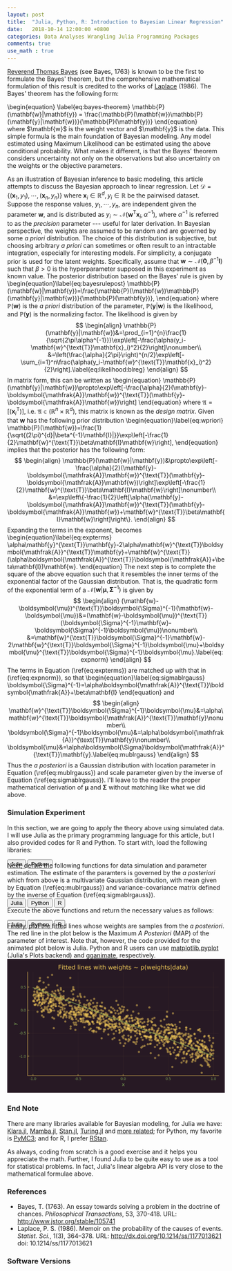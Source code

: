 ```yaml
---
layout: post
title:  "Julia, Python, R: Introduction to Bayesian Linear Regression"
date:   2018-10-14 12:00:00 +0800
categories: Data Analyses Wrangling Julia Programming Packages
comments: true
use_math : true
---
```

<a href="https://en.wikipedia.org/wiki/Thomas_Bayes" target="_blank">Reverend Thomas Bayes</a> (see Bayes, 1763) is known to be the first to formulate the Bayes' theorem, but the comprehensive mathematical formulation of this result is credited to the works of <a href="https://en.wikipedia.org/wiki/Pierre-Simon_Laplace" target="_blank">Laplace</a> (1986). The Bayes' theorem has the following form:
<div class="math">
\begin{equation}
\label{eq:bayes-theorem}
\mathbb{P}(\mathbf{w}|\mathbf{y}) = \frac{\mathbb{P}(\mathbf{w})\mathbb{P}(\mathbf{y}|\mathbf{w})}{\mathbb{P}(\mathbf{y})}
\end{equation}
</div>
where $\mathbf{w}$ is the weight vector and $\mathbf{y}$ is the data. This simple formula is the main foundation of Bayesian modeling. Any model estimated using Maximum Likelihood can be estimated using the above conditional probability. What makes it different, is that the Bayes' theorem considers uncertainty not only on the observations but also uncertainty on the weights or the objective parameters. 

As an illustration of Bayesian inference to basic modeling, this article attempts to discuss the Bayesian approach to linear regression. Let ${\mathscr{D}=\{(\mathbf{x}_1,y_1),\cdots,(\mathbf{x}_n,y_n)\}}$ where $\mathbf{x}_i\in\mathbb{R}^{d}, y_i\in \mathbb{R}$ be the pairwised dataset. Suppose the response values, $y_1,\cdots,y_n$, are independent given the parameter $\mathbf{w}$, and is distributed as $y_i\sim\mathcal{N}(\mathbf{w}^{\text{T}}\mathbf{x}_i,\alpha^{-1})$, where $\alpha^{-1}$ is referred to as the <i>precision</i> parameter --- useful for later derivation. In Bayesian perspective, the weights are assumed to be random and are governed by some <i>a priori</i> distribution. The choice of this distribution is subjective, but choosing arbitrary <i>a priori</i> can sometimes or often result to an intractable integration, especially for interesting models. For simplicity, a conjugate prior is used for the latent weights. Specifically, assume that ${\mathbf{w}\sim\mathcal{N}(\mathbf{0},\beta^{-1}\mathbf{I})}$ such that $\beta>0$ is the hyperparameter supposed in this experiment as known value. The posterior distribution based on the Bayes' rule is given by
\begin{equation}\label{eq:bayesrulepost}
	\mathbb{P}(\mathbf{w}|\mathbf{y})=\frac{\mathbb{P}(\mathbf{w})\mathbb{P}(\mathbf{y}|\mathbf{w})}{\mathbb{P}(\mathbf{y})},
\end{equation}
where $\mathbb{P}(\mathbf{w})$ is the <i>a priori</i> distribution of the parameter, $\mathbb{P}(\mathbf{y}|\mathbf{w})$ is the likelihood, and $\mathbb{P}(\mathbf{y})$ is the normalizing factor. The likelihood is given by
$$
\begin{align}
    \mathbb{P}(\mathbf{y}|\mathbf{w})&=\prod_{i=1}^{n}\frac{1}{\sqrt{2\pi\alpha^{-1}}}\exp\left[-\frac{\alpha(y_i-\mathbf{w}^{\text{T}}\mathbf{x}_i)^2}{2}\right]\nonumber\\
    &=\left(\frac{\alpha}{2\pi}\right)^{n/2}\exp\left[-\sum_{i=1}^n\frac{\alpha(y_i-\mathbf{w}^{\text{T}}\mathbf{x}_i)^2}{2}\right].\label{eq:likelihood:blreg}
\end{align}
$$
In matrix form, this can be written as
\begin{equation}
    \mathbb{P}(\mathbf{y}|\mathbf{w})\propto\exp\left[-\frac{\alpha}{2}(\mathbf{y}-\boldsymbol{\mathfrak{A}}\mathbf{w})^{\text{T}}(\mathbf{y}-\boldsymbol{\mathfrak{A}}\mathbf{w})\right]
\end{equation}
where $\boldsymbol{\mathfrak{A}}=\left[(\mathbf{x}_i^{\text{T}})\right]$, i.e. $\boldsymbol{\mathfrak{A}}\in(\mathbb{R}^{n}\times\mathbb{R}^d)$, this matrix is known as the <i>design matrix</i>. Given that $\mathbf{w}$ has the following prior distribution
\begin{equation}\label{eq:wpriori}
    \mathbb{P}(\mathbf{w})=\frac{1}{\sqrt{(2\pi)^{d}|\beta^{-1}\mathbf{I}|}}\exp\left[-\frac{1}{2}\mathbf{w}^{\text{T}}\beta\mathbf{I}\mathbf{w}\right],
\end{equation}
implies that the posterior has the following form:
$$
\begin{align}
    \mathbb{P}(\mathbf{w}|\mathbf{y})&\propto\exp\left[-\frac{\alpha}{2}(\mathbf{y}-\boldsymbol{\mathfrak{A}}\mathbf{w})^{\text{T}}(\mathbf{y}-\boldsymbol{\mathfrak{A}}\mathbf{w})\right]\exp\left[-\frac{1}{2}\mathbf{w}^{\text{T}}\beta\mathbf{I}\mathbf{w}\right]\nonumber\\
&=\exp\left\{-\frac{1}{2}\left[\alpha(\mathbf{y}-\boldsymbol{\mathfrak{A}}\mathbf{w})^{\text{T}}(\mathbf{y}-\boldsymbol{\mathfrak{A}}\mathbf{w})+\mathbf{w}^{\text{T}}\beta\mathbf{I}\mathbf{w}\right]\right\}.
\end{align}
$$
Expanding the terms in the exponent, becomes
\begin{equation}\label{eq:expterms}
    \alpha\mathbf{y}^{\text{T}}\mathbf{y}-2\alpha\mathbf{w}^{\text{T}}\boldsymbol{\mathfrak{A}}^{\text{T}}\mathbf{y}+\mathbf{w}^{\text{T}}(\alpha\boldsymbol{\mathfrak{A}}^{\text{T}}\boldsymbol{\mathfrak{A}}+\beta\mathbf{I})\mathbf{w}.
\end{equation}
The next step is to complete the square of the above equation such that it resembles the inner terms of the exponential factor of the Gaussian distribution. That is, the quadratic form of the exponential term of a $\mathcal{N}(\mathbf{w}|\boldsymbol{\mu},\boldsymbol{\Sigma}^{-1})$ is given by
$$
\begin{align}
    (\mathbf{w}-\boldsymbol{\mu})^{\text{T}}\boldsymbol{\Sigma}^{-1}(\mathbf{w}-\boldsymbol{\mu})&=(\mathbf{w}-\boldsymbol{\mu})^{\text{T}}(\boldsymbol{\Sigma}^{-1}\mathbf{w}-\boldsymbol{\Sigma}^{-1}\boldsymbol{\mu})\nonumber\\
&=\mathbf{w}^{\text{T}}\boldsymbol{\Sigma}^{-1}\mathbf{w}-
2\mathbf{w}^{\text{T}}\boldsymbol{\Sigma}^{-1}\boldsymbol{\mu}+\boldsymbol{\mu}^{\text{T}}\boldsymbol{\Sigma}^{-1}\boldsymbol{\mu}.\label{eq:expnorm}
\end{align}
$$
The terms in Equation (\ref{eq:expterms}) are matched up with that in (\ref{eq:expnorm}), so that
\begin{equation}\label{eq:sigmablrgauss}
    \boldsymbol{\Sigma}^{-1}=\alpha\boldsymbol{\mathfrak{A}}^{\text{T}}\boldsymbol{\mathfrak{A}}+\beta\mathbf{I}
\end{equation}
and
$$
\begin{align}
    \mathbf{w}^{\text{T}}\boldsymbol{\Sigma}^{-1}\boldsymbol{\mu}&=\alpha\mathbf{w}^{\text{T}}\boldsymbol{\mathfrak{A}}^{\text{T}}\mathbf{y}\nonumber\\
    \boldsymbol{\Sigma}^{-1}\boldsymbol{\mu}&=\alpha\boldsymbol{\mathfrak{A}}^{\text{T}}\mathbf{y}\nonumber\\
    \boldsymbol{\mu}&=\alpha\boldsymbol{\Sigma}\boldsymbol{\mathfrak{A}}^{\text{T}}\mathbf{y}.\label{eq:mublrgauss}
\end{align}
$$
Thus the <i>a posteriori</i> is a Gaussian distribution with location parameter in Equation (\ref{eq:mublrgauss}) and scale parameter given by the inverse of Equation (\ref{eq:sigmablrgauss}). I'll leave to the reader the proper mathematical derivation of $\boldsymbol{\mu}$ and $\boldsymbol{\Sigma}$ without matching like what we did above. 
### Simulation Experiment
In this section, we are going to apply the theory above using simulated data. I will use Julia as the primary programming language for this article, but I also provided codes for R and Python. To start with, load the following libraries:
<div class="tab" style="margin-bottom: -16px;">
  <button class="tablinks" onclick="openCity(event, 'julia-1', 'tabcontent-1')">Julia</button>
  <button class="tablinks" onclick="openCity(event, 'python-1', 'tabcontent-1')">Python</button>
</div>

<div id="julia-1" class="tabcontent-1 first">
  <script src="https://gist.github.com/alstat/00ac3ea439baddddab166ca40902f4b0.js"></script>
</div>

<div id="python-1" class="tabcontent-1" style="display: none;">
  <script src="https://gist.github.com/alstat/e814d09d53a8c3cba1e27d7be4c46d02.js"></script>
</div>
Next, define the following functions for data simulation and parameter estimation. The estimate of the paramters is governed by the <i>a posteriori</i> which from above is a multivariate Gaussian distribution, with mean given by Equation (\ref{eq:mublrgauss}) and variance-covariance matrix defined by the inverse of Equation (\ref{eq:sigmablrgauss}).
<div class="tab" style="margin-bottom: -16px;">
  <button class="tablinks" onclick="openCity(event, 'julia-2', 'tabcontent-2')">Julia</button>
  <button class="tablinks" onclick="openCity(event, 'python-2', 'tabcontent-2')">Python</button>
  <button class="tablinks" onclick="openCity(event, 'r-2', 'tabcontent-2')">R</button>
</div>

<div id="julia-2" class="tabcontent-2 first">
  <script src="https://gist.github.com/alstat/df66b766a478aac49c45c2d792184534.js"></script>
</div>

<div id="python-2" class="tabcontent-2" style="display: none;">
  <script src="https://gist.github.com/alstat/42c43fe8cbf482e192da1283c0e7756c.js"></script>
</div>

<div id="r-2" class="tabcontent-2" style="display: none;">
  <script src="https://gist.github.com/alstat/a100a97eaf25659490a01121d1da8fa3.js"></script>
</div>

Execute the above functions and return the necessary values as follows:
<div class="tab" style="margin-bottom: -16px;">
  <button class="tablinks" onclick="openCity(event, 'julia-3', 'tabcontent-3')">Julia</button>
  <button class="tablinks" onclick="openCity(event, 'python-3', 'tabcontent-3')">Python</button>
  <button class="tablinks" onclick="openCity(event, 'r-3', 'tabcontent-3')">R</button>
</div>

<div id="julia-3" class="tabcontent-3 first">
  <script src="https://gist.github.com/alstat/0a60ea652e1caca60544cea239ccae4b.js"></script>
</div>

<div id="python-3" class="tabcontent-3" style="display: none;">
  <script src="https://gist.github.com/alstat/5dfa29ebb09275b961806f67e89e5530.js"></script>
</div>

<div id="r-3" class="tabcontent-3" style="display: none;">
  <script src="https://gist.github.com/alstat/5defe8880d40bdbf35ae36688bbcf98a.js"></script>
</div>
Finally, plot the fitted lines whose weights are samples from the <i>a posteriori</i>. The red line in the plot below is the Maximum <i>A Posteriori</i> (MAP) of the parameter of interest. Note that, however, the code provided for the animated plot below is Julia. Python and R users can use <a href="https://matplotlib.org/index.html" target="_blank">matplotlib.pyplot</a> (Julia's Plots backend) and <a href="https://github.com/thomasp85/gganimate" target="_blank">gganimate</a>, respectively.
<script src="https://gist.github.com/alstat/023ff855025d0da2fa50b7923b834fd8.js"></script>
<img src="https://raw.githubusercontent.com/estadistika/assets/master/imgs/2018-10-10-p1-c.gif?sanitize=true">

### End Note
There are many libraries available for Bayesian modeling, for Julia we have: <a href="https://github.com/JuliaStats/Klara.jl" target="_blank">Klara.jl</a>, <a href="https://github.com/brian-j-smith/Mamba.jl" target="_blank">Mamba.jl</a>, <a href="https://github.com/goedman/Stan.jl" target="_blank">Stan.jl</a>, <a href="https://github.com/TuringLang/Turing.jl" target="_blank">Turing.jl</a> and <a href="https://juliaobserver.com/categories/Bayesian" target="_blank">more related</a>;
for Python, my favorite is <a href="https://docs.pymc.io/" target="_blank">PyMC3</a>; and for R, I prefer <a href="http://mc-stan.org/users/interfaces/rstan" target="_blank">RStan</a>.

As always, coding from scratch is a good exercise and it helps you appreciate the math. Further, I found Julia to be quite easy to use as a tool for statistical problems. In fact, Julia's linear algebra API is very close to the mathematical formulae above.

### References
* Bayes, T. (1763). An essay towards solving a problem in the doctrine of chances. *Philosophical Transactions*, 53, 370-418. URL: http://www.jstor.org/stable/105741
* Laplace, P. S. (1986). Memoir on the probability of the causes of events. *Statist. Sci.*, 1(3), 364–378. URL: http://dx.doi.org/10.1214/ss/1177013621 doi: 10.1214/ss/1177013621

### Software Versions
<script src="https://gist.github.com/alstat/53a54b8e96ec1f45883d1447efeab0ff.js"></script>